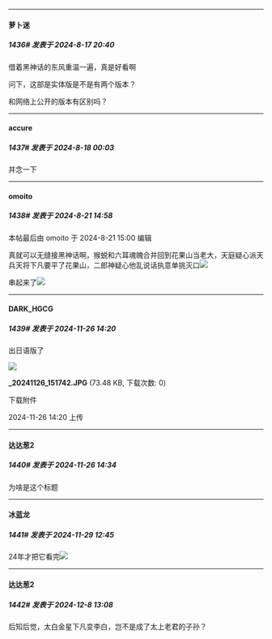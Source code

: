 ﻿
*****

####  萝卜迷  
##### 1436#       发表于 2024-8-17 20:40

借着黑神话的东风重温一遍，真是好看啊

问下，这部是实体版是不是有两个版本？

和网络上公开的版本有区别吗？


*****

####  accure  
##### 1437#       发表于 2024-8-18 00:03

并念一下

*****

####  omoito  
##### 1438#       发表于 2024-8-21 14:58

 本帖最后由 omoito 于 2024-8-21 15:00 编辑 

真就可以无缝接黑神话啊，猴蜕和六耳魂魄合并回到花果山当老大，天庭疑心派天兵天将下凡要平了花果山，二郎神疑心他乱说话执意单挑灭口<img src="https://static.saraba1st.com/image/smiley/face2017/048.png" referrerpolicy="no-referrer">

串起来了<img src="https://static.saraba1st.com/image/smiley/face2017/264.png" referrerpolicy="no-referrer">

*****

####  DARK_HGCG  
##### 1439#       发表于 2024-11-26 14:20

出日语版了

<img src="https://img.saraba1st.com/forum/202411/26/142021uv2fndb6zb0kubh0.jpg" referrerpolicy="no-referrer">

<strong>_20241126_151742.JPG</strong> (73.48 KB, 下载次数: 0)

下载附件

2024-11-26 14:20 上传


*****

####  达达葱2  
##### 1440#       发表于 2024-11-26 14:34

为啥是这个标题


*****

####  冰蓝龙  
##### 1441#       发表于 2024-11-29 12:45

24年才把它看完<img src="https://static.saraba1st.com/image/smiley/face2017/013.png" referrerpolicy="no-referrer">

*****

####  达达葱2  
##### 1442#       发表于 2024-12-8 13:08

后知后觉，太白金星下凡变李白，岂不是成了太上老君的子孙？

